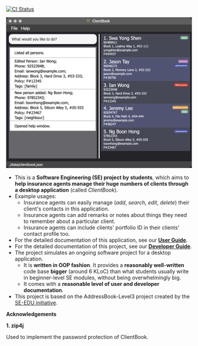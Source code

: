 [![CI Status](https://github.com/se-edu/addressbook-level3/workflows/Java%20CI/badge.svg)](https://github.com/AY2021S2-CS2103T-W15-2/tp/actions)

![Ui](docs/images/Ui.png)

* This is a **Software Engineering (SE) project by students**, which aims to **help insurance agents manage their huge numbers of clients through a desktop application** (called _ClientBook_).
* Example usages:
  * Insurance agents can easily manage (_add_, _search_, _edit_, _delete_) their client's contacts in this application.
  * Insurance agents can add remarks or notes about things they need to remember about a particular client.
  * Insurance agents can include clients' portfolio ID in their clients' contact profile too.
* For the detailed documentation of this application, see our **[User Guide](https://ay2021s2-cs2103t-w15-2.github.io/tp/UserGuide.html)**.
* For the detailed documentation of this project, see our **[Developer Guide](https://ay2021s2-cs2103t-w15-2.github.io/tp/DeveloperGuide.html)**.
* The project simulates an ongoing software project for a desktop application.
  * It is **written in OOP fashion**. It provides a **reasonably well-written** code base **bigger** (around 6 KLoC) than what students usually write in beginner-level SE modules, without being overwhelmingly big.
  * It comes with a **reasonable level of user and developer documentation**.
* This project is based on the AddressBook-Level3 project created by the [SE-EDU initiative](https://se-education.org).

**Acknowledgements**

**1. zip4j**

Used to implement the password protection of ClientBook.


